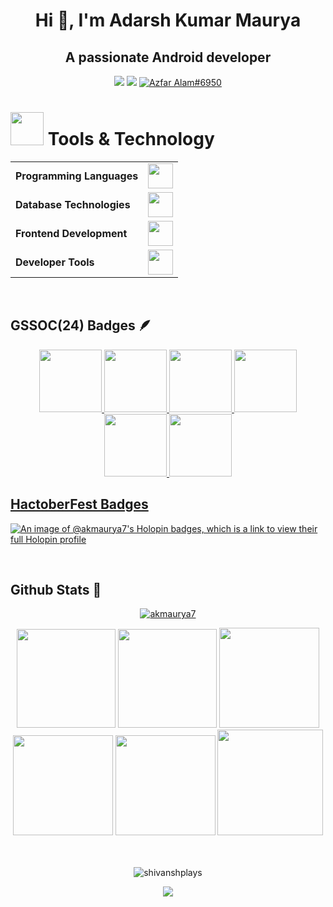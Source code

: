 <h1 align="center">Hi 👋, I'm Adarsh Kumar Maurya</h1>
<h2 align="center"> A passionate Android developer </h2>

<p align="center"> 
  <a href="https://www.linkedin.com/in/akmaurya7"><img src="https://img.shields.io/badge/LinkedIn-d5d5d5?style=for-the-badge&logo=linkedin&logoColor=0A0209"/></a>
  <a href="mailto:amaurya4570@gmail.com"><img src="https://img.shields.io/badge/Gmail-d5d5d5?style=for-the-badge&logo=gmail&logoColor=0A0209" /></a>
  <a href="https://discordapp.com/users/amaurya7"><img src="https://img.shields.io/badge/Discord-d5d5d5?style=for-the-badge&logo=discord&logoColor=0A0209" alt="Azfar Alam#6950" ></a>
</p>



<h1><img src="https://media.tenor.com/Pnb_hVWq2sgAAAAj/on-process-dig.gif" width="53" height="53"/> Tools & Technology</h1>
<table>
	<tr>
	<td><strong>Programming Languages</strong></td>
	<td><img height=40 src = "https://skillicons.dev/icons?i=kotlin,java,python,c&theme=dark"></td>
</tr>
<tr>
	<td><strong>Database Technologies</strong></td>
	<td><img height=40 src = "https://skillicons.dev/icons?i=firebase,aws,mysql,mongodb&theme=dark"></td>
</tr>
<tr>
	<td><strong>Frontend Development</strong></td>
	<td><img height=40 src = "https://skillicons.dev/icons?i=html,css,js" ></td>
</tr>
<!-- <tr>
	<td><strong>Backend Development</strong></td>
	<td><img height=40 src = "https://skillicons.dev/icons?i=ktor,nodejs&theme=dark"></td>
</tr> -->

<tr>
	<td><strong>Developer Tools</strong></td>
	<td><img height=40 src = "https://skillicons.dev/icons?i=androidstudio,git,github,postman&theme=dark"></td>
</tr>

</table>

<br/>


## GSSOC(24) Badges 🪶
<div style='display:flex; align-items:center; gap: 10px;' align='center'><a href="https://gssoc.girlscript.tech/leaderboard">
<img src="https://raw.githubusercontent.com/GSSoC24/Postman-Challenge/main/docs/assets/Postman%20White.png" width="100px" height="100px" />
  <img src="https://raw.githubusercontent.com/GSSoC24/Postman-Challenge/main/docs/assets/1.png" width="100px" height="100px" padding="10px"/>
  <img src="https://raw.githubusercontent.com/GSSoC24/Postman-Challenge/main/docs/assets/2.png" width="100px" height="100px" />
  <img src="https://raw.githubusercontent.com/GSSoC24/Postman-Challenge/main/docs/assets/3.png" width="100px" height="100px" />
  <img src="https://raw.githubusercontent.com/GSSoC24/Postman-Challenge/main/docs/assets/4.png" width="100px" height="100px" />
  <img src="https://raw.githubusercontent.com/GSSoC24/Postman-Challenge/main/docs/assets/5.png" width="100px" height="100px" />
</div>

## HactoberFest Badges

[![An image of @akmaurya7's Holopin badges, which is a link to view their full Holopin profile](https://holopin.me/akmaurya7)](https://holopin.io/@akmaurya7)

<br/>

## Github Stats 🧊

<div align="center">

<p align="center">
  <a href="https://github-profile-trophy.vercel.app/?username=akmaurya7"><img src="https://github-profile-trophy.vercel.app/?username=akmaurya7&theme=radical" alt="akmaurya7"/></a>
</p>

<img height="158em" src="https://github-profile-summary-cards.vercel.app/api/cards/profile-details?username=akmaurya7&theme=radical">
<img height="158em" src="https://github-profile-summary-cards.vercel.app/api/cards/stats?username=akmaurya7&theme=radical">
<img height="160em" src="https://github-profile-summary-cards.vercel.app/api/cards/repos-per-language?username=akmaurya7&theme=radical">
<img height="160em" src="https://github-profile-summary-cards.vercel.app/api/cards/most-commit-language?username=akmaurya7&theme=radical">
<img height="160em" src="https://github-profile-summary-cards.vercel.app/api/cards/productive-time?username=akmaurya7&theme=radical&utcOffset=8">
<img height="169em" src="https://github-readme-stats.vercel.app/api?username=akmaurya7&theme=radical&hide_border=false&include_all_commits=false&count_private=false">


<br/>
<br/>
<br/>

<p align="center">
   <a>
     <p><img align="center" src="https://github-readme-streak-stats.herokuapp.com/?user=akmaurya7&theme=radical" alt="shivanshplays" /></p>
   </a>
</p>

<div align="center">
  <img src="https://github-readme-activity-graph.vercel.app/graph?username=akmaurya7&theme=synthwave-84&true&hide_border=true" />
</div>
